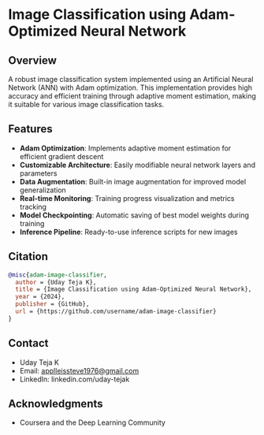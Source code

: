 # Image Classification using Adam-Optimized Neural Network

## Overview
A robust image classification system implemented using an Artificial Neural Network (ANN) with Adam optimization. This implementation provides high accuracy and efficient training through adaptive moment estimation, making it suitable for various image classification tasks.

## Features
- **Adam Optimization**: Implements adaptive moment estimation for efficient gradient descent
- **Customizable Architecture**: Easily modifiable neural network layers and parameters
- **Data Augmentation**: Built-in image augmentation for improved model generalization
- **Real-time Monitoring**: Training progress visualization and metrics tracking
- **Model Checkpointing**: Automatic saving of best model weights during training
- **Inference Pipeline**: Ready-to-use inference scripts for new images

## Citation
```bibtex
@misc{adam-image-classifier,
  author = {Uday Teja K},
  title = {Image Classification using Adam-Optimized Neural Network},
  year = {2024},
  publisher = {GitHub},
  url = {https://github.com/username/adam-image-classifier}
}
```

## Contact
- Uday Teja K
- Email: applleissteve1976@gmail.com
- LinkedIn: linkedin.com/uday-tejak

## Acknowledgments
- Coursera and the Deep Learning Community
